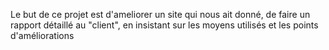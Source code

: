 Le but de ce projet est d'ameliorer un site qui nous ait donné, de faire un rapport détaillé au "client", en insistant sur les moyens utilisés et les points d'améliorations